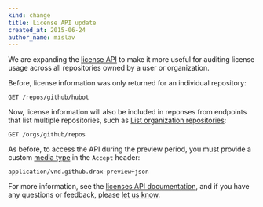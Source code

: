 ```yaml
---
kind: change
title: License API update
created_at: 2015-06-24
author_name: mislav
---
```


We are expanding the [license API](/v3/licenses) to make it more useful for auditing license usage across all repositories owned by a user or organization.

Before, license information was only returned for an individual repository:

    GET /repos/github/hubot

Now, license information will also be included in reponses from endpoints that list multiple repositories, such as [List organization repositories](https://developer.github.com/v3/repos/#list-organization-repositories):

    GET /orgs/github/repos

As before, to access the API during the preview period, you must provide a custom [media type](/v3/media) in the `Accept` header:

    application/vnd.github.drax-preview+json

For more information, see the [licenses API documentation](/v3/licenses/), and if you have any questions or feedback, please [let us know](https://github.com/contact?form%5Bsubject%5D=Licenses+API).
